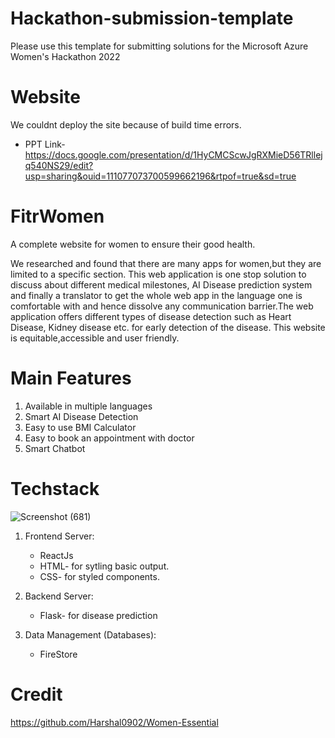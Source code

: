 # Hackathon-submission-template
Please use this template for submitting solutions for the Microsoft Azure Women's Hackathon 2022

# Website
 We couldnt deploy the site because of build time errors.
 * PPT Link- https://docs.google.com/presentation/d/1HyCMCScwJgRXMieD56TRllejq540NS29/edit?usp=sharing&ouid=111077073700599662196&rtpof=true&sd=true
 
 
# FitrWomen
A complete website for women to ensure their good health. 

We researched and found that there are many apps for women,but they are limited to a specific section. This web application is one stop solution to discuss about different medical milestones, AI Disease prediction system and finally a translator to get the whole web app in the language one is comfortable with and hence dissolve any communication barrier.The web application offers different types of disease detection such as Heart Disease, Kidney disease etc. for early detection of the disease.
This website is equitable,accessible and user friendly.

# Main Features
1. Available in multiple languages
2. Smart AI Disease Detection
3. Easy to use BMI Calculator
4. Easy to book an appointment with doctor
5. Smart Chatbot


# Techstack
  ![Screenshot (681)](https://user-images.githubusercontent.com/94471257/174653902-1678d4cd-bcd6-440e-8543-5b0b9eb11595.png)

  
1. Frontend Server:
    * ReactJs
    * HTML- for sytling basic output.
    * CSS- for styled components.
    
2. Backend Server:
    * Flask- for disease prediction
    
3. Data Management (Databases):
    * FireStore

# Credit
https://github.com/Harshal0902/Women-Essential
